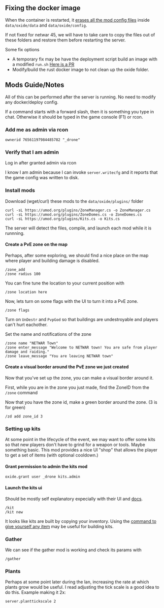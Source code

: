 ## Fixing the docker image

When the container is restarted, it [erases all the mod config files](https://github.com/netwarlan/rust/blob/63de613c2dfb69405924e17b34d409dcf69ed2b8/run.sh#L107) inside `data/oxide/data` and `data/oxide/config`.

If not fixed for netwar 45, we will have to take care to copy the files out of these folders and restore them before restarting the server. 

Some fix options

- A temporary fix may be have the deployment script build an image with a modified `run.sh`  [Here is a PR](https://github.com/netwarlan/game-deployment-scripts/pull/3)
- Modify/build the rust docker image to not clean up the oxide folder.




## Mods Guide/Notes

All of this can be performed after the server is running. No need to modify any docker/deploy config.

If a command starts with a forward slash, then it is something you type in chat.
Otherwise it should be typed in the game console (F1) or rcon.

### Add me as admin via rcon

`ownerid 76561197984485782 "_drone"`

### Verify that I am admin

Log in after granted admin via rcon

I know I am admin because I can invoke `server.writecfg` and it reports that the game config was written to disk.

### Install mods

Download (wget/curl) these mods to the `data/oxide/plugins/` folder

```
curl -sL https://umod.org/plugins/ZoneManager.cs -o ZoneManager.cs
curl -sL https://umod.org/plugins/ZoneDomes.cs -o ZoneDomes.cs
curl -sL https://umod.org/plugins/Kits.cs -o Kits.cs
```

The server will detect the files, compile, and launch each mod while it is runnning.

#### Create a PvE zone on the map

Perhaps, after some exploring, we should find a nice place on the map where player and building damage is disabled.

    /zone_add
    /zone radius 100

You can fine tune the location to your current position with

    /zone location here

Now, lets turn on some flags with the UI to turn it into a PvE zone.

    /zone flags

Turn on `UnDestr` and `PvpGod` so that buildings are undestroyable and players can't hurt eachother.

Set the name and notifications of the zone

    /zone name "NETWAR Town"
    /zone enter_message "Welcome to NETWAR town! You are safe from player damage and raiding."
    /zone leave_message "You are leaving NETWAR town"

#### Create a visual border around the PvE zone we just created

Now that you've set up the zone, you can make a visual border around it.

First, while you are in the zone you just made, find the ZoneID from the `/zone` command

Now that you have the zone id, make a green border around the zone. (3 is for green)

    /zd add zone_id 3


### Setting up kits

At some point in the lifecycle of the event, we may want to offer some kits so that new 
players don't have to grind for a weapon or tools. Maybe something basic. This mod provides 
a nice UI "shop" that allows the player to get a set of items (with optional cooldown.)

#### Grant permission to admin the kits mod

`oxide.grant user _drone kits.admin`

#### Launch the kits ui

Should be mostly self explanatory expecially with their UI and [docs](https://umod.org/plugins/rust-kits). 


    /kit
    /kit new

It looks like kits are built by copying your inventory.  Using the [command to give yourself any item](https://github.com/scvnc/netwarlan-game-deployment-scripts/blob/main/rust/admin_notes.md#spawning-items-to-inventory) may be useful for building kits.

### Gather
We can see if the gather mod is working and check its params with 

    /gather

### Plants

Perhaps at some point later during the lan, increasing the rate at which plants grow would be useful.
I read adjusting the tick scale is a good idea to do this.  Example making it 2x:

    server.planttickscale 2
